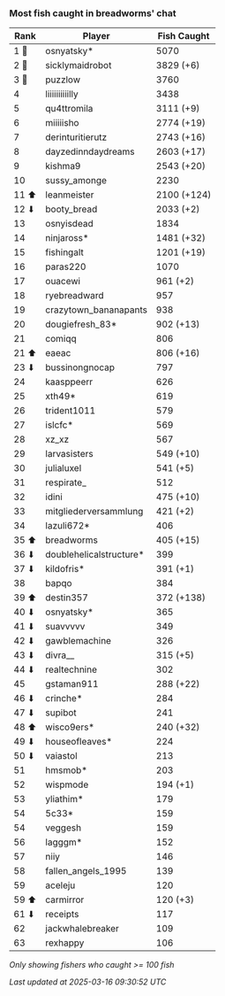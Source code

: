 ### Most fish caught in breadworms' chat
| Rank | Player | Fish Caught |
|------|--------|-----------|
| 1 🥇  | osnyatsky*  | 5070 |
| 2 🥈  | sicklymaidrobot  | 3829 (+6) |
| 3 🥉  | puzzlow  | 3760 |
| 4  | liiiiiiiiiilly  | 3438 |
| 5  | qu4ttromila  | 3111 (+9) |
| 6  | miiiiisho  | 2774 (+19) |
| 7  | derinturitierutz  | 2743 (+16) |
| 8  | dayzedinndaydreams  | 2603 (+17) |
| 9  | kishma9  | 2543 (+20) |
| 10  | sussy_amonge  | 2230 |
| 11 ⬆ | leanmeister  | 2100 (+124) |
| 12 ⬇ | booty_bread  | 2033 (+2) |
| 13  | osnyisdead  | 1834 |
| 14  | ninjaross*  | 1481 (+32) |
| 15  | fishingalt  | 1201 (+19) |
| 16  | paras220  | 1070 |
| 17  | ouacewi  | 961 (+2) |
| 18  | ryebreadward  | 957 |
| 19  | crazytown_bananapants  | 938 |
| 20  | dougiefresh_83*  | 902 (+13) |
| 21  | comiqq  | 806 |
| 21 ⬆ | eaeac  | 806 (+16) |
| 23 ⬇ | bussinongnocap  | 797 |
| 24  | kaasppeerr  | 626 |
| 25  | xth49*  | 619 |
| 26  | trident1011  | 579 |
| 27  | islcfc*  | 569 |
| 28  | xz_xz  | 567 |
| 29  | larvasisters  | 549 (+10) |
| 30  | julialuxel  | 541 (+5) |
| 31  | respirate_  | 512 |
| 32  | idini  | 475 (+10) |
| 33  | mitgliederversammlung  | 421 (+2) |
| 34  | lazuli672*  | 406 |
| 35 ⬆ | breadworms  | 405 (+15) |
| 36 ⬇ | doublehelicalstructure*  | 399 |
| 37 ⬇ | kildofris*  | 391 (+1) |
| 38  | bapqo  | 384 |
| 39 ⬆ | destin357  | 372 (+138) |
| 40 ⬇ | osnyatsky*  | 365 |
| 41 ⬇ | suavvvvv  | 349 |
| 42 ⬇ | gawblemachine  | 326 |
| 43 ⬇ | divra__  | 315 (+5) |
| 44 ⬇ | realtechnine  | 302 |
| 45  | gstaman911  | 288 (+22) |
| 46 ⬇ | crinche*  | 284 |
| 47 ⬇ | supibot  | 241 |
| 48 ⬆ | wisco9ers*  | 240 (+32) |
| 49 ⬇ | houseofleaves*  | 224 |
| 50 ⬇ | vaiastol  | 213 |
| 51  | hmsmob*  | 203 |
| 52  | wispmode  | 194 (+1) |
| 53  | yliathim*  | 179 |
| 54  | 5c33*  | 159 |
| 54  | veggesh  | 159 |
| 56  | lagggm*  | 152 |
| 57  | niiy  | 146 |
| 58  | fallen_angels_1995  | 139 |
| 59  | aceleju  | 120 |
| 59 ⬆ | carmirror  | 120 (+3) |
| 61 ⬇ | receipts  | 117 |
| 62  | jackwhalebreaker  | 109 |
| 63  | rexhappy  | 106 |

_Only showing fishers who caught >= 100 fish_

_Last updated at 2025-03-16 09:30:52 UTC_